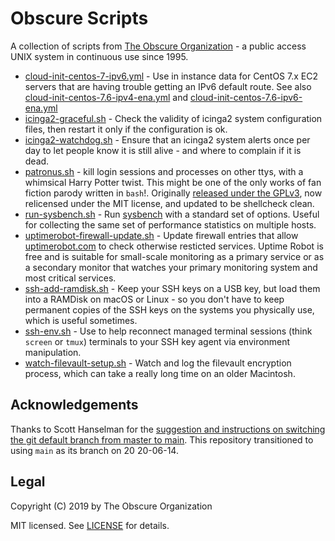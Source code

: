 Obscure Scripts
===============

A collection of scripts from [The Obscure Organization](https://www.obscure.org) - a public access UNIX system in continuous use since 1995.

* [cloud-init-centos-7-ipv6.yml](cloud-init-centos-7-ipv6.yml) - Use in instance data for CentOS 7.x EC2 servers that are having trouble getting an IPv6 default route. See also
[cloud-init-centos-7.6-ipv4-ena.yml](cloud-init-centos-7.6-ipv4-ena.yml) and [cloud-init-centos-7.6-ipv6-ena.yml](cloud-init-centos-7.6-ipv4-ena.yml)
* [icinga2-graceful.sh](icinga2-graceful.sh) - Check the validity of icinga2 system configuration files, then restart it only if the configuration is ok.
* [icinga2-watchdog.sh](icinga2-watchdog.sh) - Ensure that an icinga2 system alerts once per day to let people know it is still alive - and where to complain if it is dead.
* [patronus.sh](patronus.sh) - kill login sessions and processes on other ttys, with a whimsical Harry Potter twist. This might be one of the only works of fan fiction parody written in `bash`!. Originally [released under the GPLv3](https://obscurerichard.wordpress.com/2007/09/06/harry-potter-shell-script-fan-fiction-in-celebration-of-my-35th-birthday/), now relicensed under the MIT license, and updated to be shellcheck clean.
* [run-sysbench.sh](run-sysbench.sh) - Run [sysbench](https://github.com/akopytov/sysbench) with a standard set of options. Useful for collecting the same set of performance statistics on multiple hosts.
* [uptimerobot-firewall-update.sh](uptimerobot-firewall-update.sh) - Update firewall entries that allow [uptimerobot.com](https://www.uptimerobot.com/) to check otherwise resticted services. Uptime Robot is free and is suitable for small-scale monitoring as a primary service or as a secondary monitor that watches your primary monitoring system and most critical services.
* [ssh-add-ramdisk.sh](ssh-add-ramdisk.sh) - Keep your SSH keys on a USB key, but load them into a RAMDisk on macOS or Linux - so you don't have to keep permanent copies of the SSH keys on the systems you physically use, which is useful sometimes.
* [ssh-env.sh](ssh-env.sh) - Use to help reconnect managed terminal sessions (think `screen` or `tmux`) terminals to your SSH key agent via environment manipulation.
* [watch-filevault-setup.sh](wuhatch-filevault-setup.sh) - Watch and log the filevault encryption process, which can take a really long time on an older Macintosh.

Acknowledgements
----------------
Thanks to Scott Hanselman for the [suggestion and instructions on switching the git default branch from master to main](https://www.hanselman.com/blog/EasilyRenameYourGitDefaultBranchFromMasterToMain.aspx). This repository transitioned to using `main` as its branch on 20
20-06-14.

Legal
-----
Copyright (C) 2019 by The Obscure Organization

MIT licensed. See [LICENSE](LICENSE) for details.
